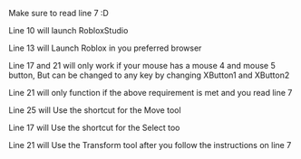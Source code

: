 Make sure to read line 7 :D

Line 10 will launch RobloxStudio

Line 13 will Launch Roblox in you preferred browser

Line 17 and 21 will only work if your mouse has a mouse 4 and mouse 5 button,
But can be changed to any key by changing XButton1 and XButton2

Line 21 will only function if the above requirement is met and you read line 7 

Line 25 will Use the shortcut for the Move tool

Line 17 will Use the shortcut for the Select too

Line 21 will Use the Transform tool after you follow the instructions on line 7
